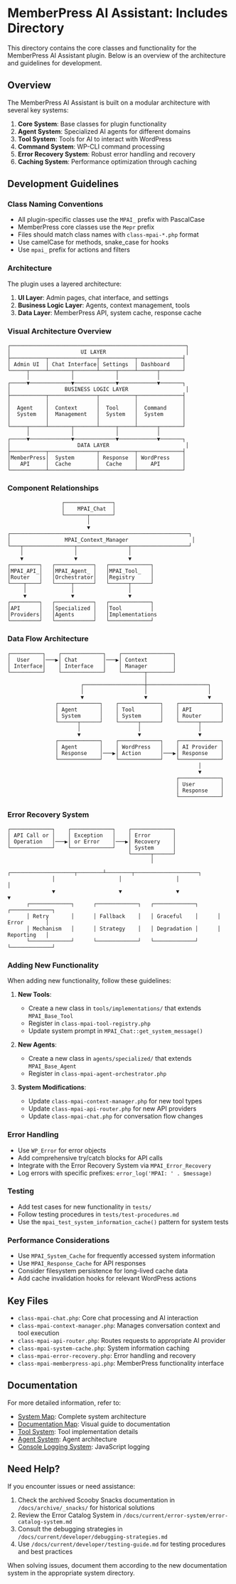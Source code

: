 # MemberPress AI Assistant: Includes Directory

This directory contains the core classes and functionality for the MemberPress AI Assistant plugin. Below is an overview of the architecture and guidelines for development.

## Overview

The MemberPress AI Assistant is built on a modular architecture with several key systems:

1. **Core System**: Base classes for plugin functionality
2. **Agent System**: Specialized AI agents for different domains
3. **Tool System**: Tools for AI to interact with WordPress
4. **Command System**: WP-CLI command processing
5. **Error Recovery System**: Robust error handling and recovery
6. **Caching System**: Performance optimization through caching

## Development Guidelines

### Class Naming Conventions

- All plugin-specific classes use the `MPAI_` prefix with PascalCase
- MemberPress core classes use the `Mepr` prefix
- Files should match class names with `class-mpai-*.php` format
- Use camelCase for methods, snake_case for hooks
- Use `mpai_` prefix for actions and filters

### Architecture

The plugin uses a layered architecture:

1. **UI Layer**: Admin pages, chat interface, and settings
2. **Business Logic Layer**: Agents, context management, tools
3. **Data Layer**: MemberPress API, system cache, response cache

### Visual Architecture Overview

```
┌───────────────────────────────────────────────────────┐
│                      UI LAYER                         │
├───────────┬───────────────┬───────────┬──────────────┤
│ Admin UI  │ Chat Interface│ Settings  │ Dashboard    │
└─────┬─────┴───────┬───────┴─────┬─────┴──────┬───────┘
      │             │             │            │        
┌─────▼─────────────▼─────────────▼────────────▼───────┐
│                 BUSINESS LOGIC LAYER                  │
├───────────┬───────────────┬───────────┬──────────────┤
│           │               │           │              │
│  Agent    │  Context      │  Tool     │  Command     │
│  System   │  Management   │  System   │  System      │
│           │               │           │              │
└─────┬─────┴───────┬───────┴─────┬─────┴──────┬───────┘
      │             │             │            │        
┌─────▼─────────────▼─────────────▼────────────▼───────┐
│                     DATA LAYER                        │
├───────────┬───────────────┬───────────┬──────────────┤
│MemberPress│  System       │ Response  │ WordPress    │
│   API     │  Cache        │  Cache    │    API       │
└───────────┴───────────────┴───────────┴──────────────┘
```

### Component Relationships

```
                 ┌───────────────┐
                 │    MPAI_Chat  │
                 └───────┬───────┘
                         │
                         ▼
┌────────────────────────────────────────────────────────┐
│                 MPAI_Context_Manager                    │
└───┬────────────────┬────────────────┬──────────────────┘
    │                │                │
    ▼                ▼                ▼
┌─────────┐   ┌────────────┐   ┌─────────────┐
│MPAI_API_│   │MPAI_Agent_ │   │MPAI_Tool_   │
│Router   │   │Orchestrator│   │Registry     │
└────┬────┘   └─────┬──────┘   └──────┬──────┘
     │              │                 │
     ▼              ▼                 ▼
┌─────────┐   ┌────────────┐   ┌─────────────┐
│API      │   │Specialized │   │Tool         │
│Providers│   │Agents      │   │Implementations
└─────────┘   └────────────┘   └─────────────┘
```

### Data Flow Architecture

```
┌──────────┐    ┌─────────────┐    ┌────────────────┐
│  User    │───▶│ Chat        │───▶│ Context        │
│ Interface│    │ Interface   │    │ Manager        │
└──────────┘    └─────────────┘    └───────┬────────┘
                                           │
                       ┌───────────────────┼───────────────────┐
                       │                   │                   │
                       ▼                   ▼                   ▼
               ┌─────────────┐    ┌─────────────┐    ┌─────────────┐
               │ Agent       │    │ Tool        │    │ API         │
               │ System      │    │ System      │    │ Router      │
               └──────┬──────┘    └──────┬──────┘    └──────┬──────┘
                      │                  │                  │
                      ▼                  ▼                  ▼
               ┌─────────────┐    ┌─────────────┐    ┌─────────────┐
               │ Agent       │    │ WordPress   │    │ AI Provider │
               │ Response    │───▶│ Action      │───▶│ Response    │
               └─────────────┘    └─────────────┘    └─────────────┘
                                                            │
                                                            ▼
                                                     ┌─────────────┐
                                                     │ User        │
                                                     │ Response    │
                                                     └─────────────┘
```

### Error Recovery System

```
┌─────────────┐    ┌─────────────┐    ┌─────────────┐
│ API Call or │    │ Exception   │    │ Error       │
│ Operation   │───▶│ or Error    │───▶│ Recovery    │
└─────────────┘    └─────────────┘    │ System      │
                                      └──────┬──────┘
                                             │
              ┌────────────────────┬────────┴────────┬────────────────────┐
              │                    │                 │                    │
              ▼                    ▼                 ▼                    ▼
      ┌─────────────┐      ┌─────────────┐   ┌─────────────┐      ┌─────────────┐
      │ Retry       │      │ Fallback    │   │ Graceful    │      │ Error       │
      │ Mechanism   │      │ Strategy    │   │ Degradation │      │ Reporting   │
      └─────────────┘      └─────────────┘   └─────────────┘      └─────────────┘
```

### Adding New Functionality

When adding new functionality, follow these guidelines:

1. **New Tools**:
   - Create a new class in `tools/implementations/` that extends `MPAI_Base_Tool`
   - Register in `class-mpai-tool-registry.php`
   - Update system prompt in `MPAI_Chat::get_system_message()`

2. **New Agents**:
   - Create a new class in `agents/specialized/` that extends `MPAI_Base_Agent`
   - Register in `class-mpai-agent-orchestrator.php`

3. **System Modifications**:
   - Update `class-mpai-context-manager.php` for new tool types
   - Update `class-mpai-api-router.php` for new API providers
   - Update `class-mpai-chat.php` for conversation flow changes

### Error Handling

- Use `WP_Error` for error objects
- Add comprehensive try/catch blocks for API calls
- Integrate with the Error Recovery System via `MPAI_Error_Recovery`
- Log errors with specific prefixes: `error_log('MPAI: ' . $message)`

### Testing

- Add test cases for new functionality in `tests/`
- Follow testing procedures in `tests/test-procedures.md`
- Use the `mpai_test_system_information_cache()` pattern for system tests

### Performance Considerations

- Use `MPAI_System_Cache` for frequently accessed system information
- Use `MPAI_Response_Cache` for API responses
- Consider filesystem persistence for long-lived cache data
- Add cache invalidation hooks for relevant WordPress actions

## Key Files

- `class-mpai-chat.php`: Core chat processing and AI interaction
- `class-mpai-context-manager.php`: Manages conversation context and tool execution
- `class-mpai-api-router.php`: Routes requests to appropriate AI provider
- `class-mpai-system-cache.php`: System information caching
- `class-mpai-error-recovery.php`: Error handling and recovery
- `class-mpai-memberpress-api.php`: MemberPress functionality interface

## Documentation

For more detailed information, refer to:

- [System Map](/docs/current/core/system-map.md): Complete system architecture
- [Documentation Map](/docs/current/core/documentation-map.md): Visual guide to documentation
- [Tool System](/docs/current/tool-system/tool-implementation-map.md): Tool implementation details
- [Agent System](/docs/current/agent-system/unified-agent-system.md): Agent architecture
- [Console Logging System](/docs/current/js-system/console-logging-system.md): JavaScript logging

## Need Help?

If you encounter issues or need assistance:

1. Check the archived Scooby Snacks documentation in `/docs/archive/_snacks/` for historical solutions
2. Review the Error Catalog System in `/docs/current/error-system/error-catalog-system.md`
3. Consult the debugging strategies in `/docs/current/developer/debugging-strategies.md`
4. Use `/docs/current/developer/testing-guide.md` for testing procedures and best practices

When solving issues, document them according to the new documentation system in the appropriate system directory.
